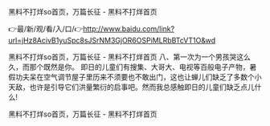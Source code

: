 黑料不打烊so首页，万篇长征 - 黑料不打烊首页

👉最/新/观/看/入/口/👉http://www.baidu.com/link?url=jHz8AcivB1yuSpc8sJSrNM3GjOR6OSPiMLRbBTcVT1O&wd

黑料不打烊so首页，万篇长征 - 黑料不打烊首页	八、第一次为一个男孩哭这么久，而那个既然是你。
即日的儿童们有搜集、大哥大、电视等百般电子产物，暑假功夫呆在空气调节屋子里历来不须要也不敢出门，这也让蝉儿们缺乏了多数个小天敌，也许是引导它们洪量繁衍的启事吧。然而我总感触即日的儿童们缺乏点儿什么!


黑料不打烊so首页，万篇长征 - 黑料不打烊首页
